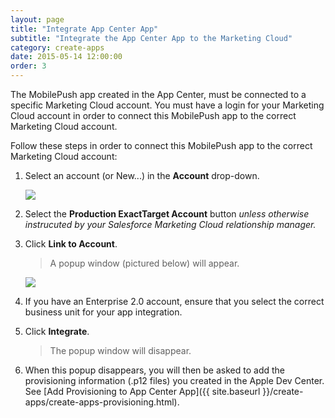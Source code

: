 ```yaml
---
layout: page
title: "Integrate App Center App"
subtitle: "Integrate the App Center App to the Marketing Cloud"
category: create-apps
date: 2015-05-14 12:00:00
order: 3
---
```

The MobilePush app created in the App Center, must be connected to a specific Marketing Cloud account.  You must have a login for your Marketing Cloud account in order to connect this MobilePush app to the correct Marketing Cloud account.

Follow these steps in order to connect this MobilePush app to the correct Marketing Cloud account:

1.  Select an account (or New...) in the **Account** drop-down.<br/>

    <img class="img-responsive" src="{{ site.baseurl }}/assets/integrate-with-mc.png" />
1.  Select the **Production ExactTarget Account** button _unless otherwise instrucuted by your Salesforce Marketing Cloud relationship manager._<br/>

1.  Click **Link to Account**.<br/>

    > A popup window (pictured below) will appear.

    <img class="img-responsive" src="{{ site.baseurl }}/assets/AccountIntegration.png" />
1.  If you have an Enterprise 2.0 account, ensure that you select the correct business unit for your app integration.<br/>

1.  Click **Integrate**.<br/>
    
    > The popup window will disappear.
1.  When this popup disappears, you will then be asked to add the provisioning information (.p12 files) you created in the Apple Dev Center.  See [Add Provisioning to App Center App]({{ site.baseurl }}/create-apps/create-apps-provisioning.html).
